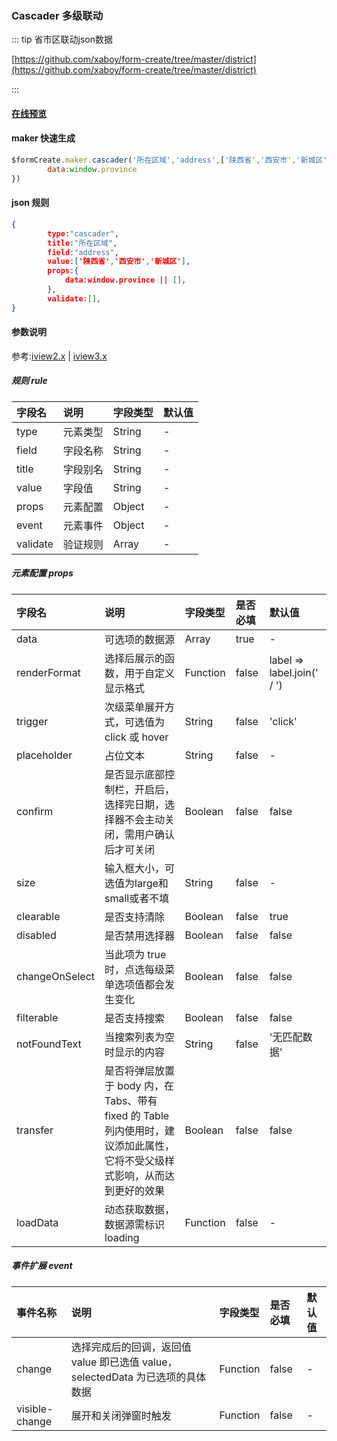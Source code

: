 ### Cascader 多级联动

::: tip 省市区联动json数据

[https://github.com/xaboy/form-create/tree/master/district](https://github.com/xaboy/form-create/tree/master/district)

:::

#### [在线预览](https://jsrun.net/EehKp/edit)

#### maker 快速生成
```js
$formCreate.maker.cascader('所在区域','address',['陕西省','西安市','新城区']).props({
        data:window.province
})
```

#### json 规则
```json
{
        type:"cascader",
        title:"所在区域",
        field:"address",
        value:['陕西省','西安市','新城区'],
        props:{
            data:window.province || [],
        },
        validate:[],
}
```

#### 参数说明

参考:[iview2.x](http://v2.iviewui.com/components/cascader#API) | [iview3.x](https://www.iviewui.com/components/cascader#API)





##### 规则 rule

| 字段名 | 说明 | 字段类型 | 默认值 |
| :--- | :--- | :--- | :--- |
| type | 元素类型 | String | - |
| field | 字段名称 | String | - |
| title | 字段别名 | String | - |
| value | 字段值 | String | - |
| props | 元素配置 | Object | - |
| event | 元素事件 | Object | - |
| validate | 验证规则 | Array | - |

##### 元素配置 props

| 字段名 | 说明 | 字段类型 | 是否必填 | 默认值 |
| :--- | :--- | :--- | :--- | :--- |
| data | 可选项的数据源 | Array | true | - |
| renderFormat | 选择后展示的函数，用于自定义显示格式 | Function | false | label =&gt; label.join\(' / '\) |
| trigger | 次级菜单展开方式，可选值为 click 或 hover | String | false | 'click' |
| placeholder | 占位文本 | String | false | - |
| confirm | 是否显示底部控制栏，开启后，选择完日期，选择器不会主动关闭，需用户确认后才可关闭 | Boolean | false | false |
| size | 输入框大小，可选值为large和small或者不填 | String | false | - |
| clearable | 是否支持清除 | Boolean | false | true |
| disabled | 是否禁用选择器 | Boolean | false | false |
| changeOnSelect | 当此项为 true 时，点选每级菜单选项值都会发生变化 | Boolean | false | false |
| filterable | 是否支持搜索 | Boolean | false | false |
| notFoundText | 当搜索列表为空时显示的内容 | String | false | '无匹配数据' |
| transfer | 是否将弹层放置于 body 内，在 Tabs、带有 fixed 的 Table 列内使用时，建议添加此属性，它将不受父级样式影响，从而达到更好的效果 | Boolean | false | false |
| loadData | 动态获取数据，数据源需标识 loading | Function | false | - |

##### 事件扩展 event

| 事件名称 | 说明 | 字段类型 | 是否必填 | 默认值 |
| :--- | :--- | :--- | :--- | :--- |
| change | 选择完成后的回调，返回值 value 即已选值 value，selectedData 为已选项的具体数据 | Function | false | - |
| visible-change | 展开和关闭弹窗时触发 | Function | false | - |


